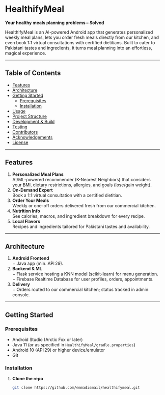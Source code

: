 # HealthifyMeal

**Your healthy meals planning problems – Solved**

HealthifyMeal is an AI-powered Android app that generates personalized weekly meal plans, lets you order fresh meals directly from our kitchen, and even book 1:1 virtual consultations with certified dietitians. Built to cater to Pakistani tastes and ingredients, it turns meal planning into an effortless, magical experience.

---

## Table of Contents

- [Features](#features)  
- [Architecture](#architecture)  
- [Getting Started](#getting-started)  
  - [Prerequisites](#prerequisites)  
  - [Installation](#installation)  
- [Usage](#usage)  
- [Project Structure](#project-structure)  
- [Development & Build](#development--build)  
- [Testing](#testing)  
- [Contributors](#contributors)  
- [Acknowledgements](#acknowledgements)  
- [License](#license)  

---

## Features

1. **Personalized Meal Plans**  
   AI/ML-powered recommender (K-Nearest Neighbors) that considers your BMI, dietary restrictions, allergies, and goals (lose/gain weight).  
2. **On-Demand Expert**  
   Book a 1:1 virtual consultation with a certified dietitian.  
3. **Order Your Meals**  
   Weekly or one-off orders delivered fresh from our commercial kitchen.  
4. **Nutrition Info**  
   See calories, macros, and ingredient breakdown for every recipe.  
5. **Local Flavors**  
   Recipes and ingredients tailored for Pakistani tastes and availability.  

---

## Architecture

1. **Android Frontend**  
   − Java app (min. API 29).  
2. **Backend & ML**  
   − Flask service hosting a KNN model (scikit-learn) for menu generation.  
   − Firebase Realtime Database for user profiles, orders, appointments.  
3. **Delivery**  
   − Orders routed to our commercial kitchen; status tracked in admin console.  

---

## Getting Started

### Prerequisites

- Android Studio (Arctic Fox or later)  
- Java 11 (or as specified in `HealthifyMeal/gradle.properties`)  
- Android 10 (API 29) or higher device/emulator  
- Git  

### Installation

1. **Clone the repo**  
   ```bash
   git clone https://github.com/emmadismail/healthifymeal.git
